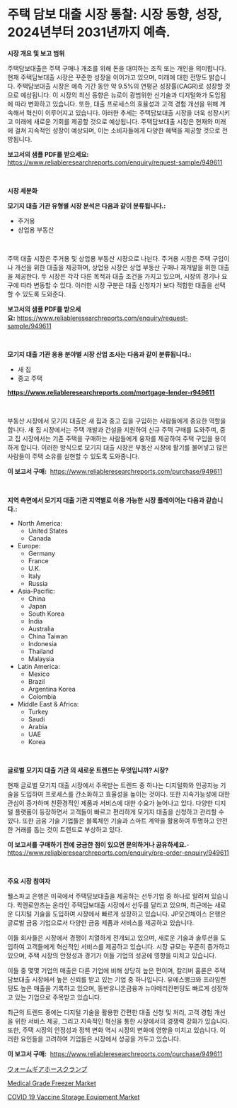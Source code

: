 <p><h1>주택 담보 대출 시장 통찰: 시장 동향, 성장, 2024년부터 2031년까지 예측.</h1></p><p><strong>시장 개요 및 보고 범위</strong></p>
<p><p>주택담보대출은 주택 구매나 개조를 위해 돈을 대여하는 조직 또는 개인을 의미합니다. 현재 주택담보대출 시장은 꾸준한 성장을 이어가고 있으며, 미래에 대한 전망도 밝습니다. 주택담보대출 시장은 예측 기간 동안 약 9.5%의 연평균 성장률(CAGR)로 성장할 것으로 예상됩니다. 이 시장의 최신 동향은 뉴로이 광범위한 신기술과 디지털화가 도입됨에 따라 변화하고 있습니다. 또한, 대출 프로세스의 효율성과 고객 경험 개선을 위해 계속해서 혁신이 이루어지고 있습니다. 이러한 추세는 주택담보대출 시장을 더욱 성장시키고 미래에 새로운 기회를 제공할 것으로 예상됩니다. 주택담보대출 시장은 현재와 미래에 걸쳐 지속적인 성장이 예상되며, 이는 소비자들에게 다양한 혜택을 제공할 것으로 전망됩니다.</p></p>
<p><strong>보고서의 샘플 PDF를 받으세요:</strong> <a href="https://www.reliableresearchreports.com/enquiry/request-sample/949611">https://www.reliableresearchreports.com/enquiry/request-sample/949611</a></p>
<p>&nbsp;</p>
<p><strong>시장 세분화</strong></p>
<p><strong>모기지 대출 기관 유형별 시장 분석은 다음과 같이 분류됩니다.:</strong></p>
<p><ul><li>주거용</li><li>상업용 부동산</li></ul></p>
<p>&nbsp;</p>
<p><p>주택 대출 시장은 주거용 및 상업용 부동산 시장으로 나뉜다. 주거용 시장은 주택 구입이나 개선을 위한 대출을 제공하며, 상업용 시장은 상업 부동산 구매나 재개발을 위한 대출을 제공한다. 두 시장은 각각 다른 목적과 대출 조건을 가지고 있으며, 시장의 경기나 요구에 따라 변동할 수 있다. 이러한 시장 구분은 대출 신청자가 보다 적합한 대출을 선택할 수 있도록 도와준다.</p></p>
<p><strong>보고서의 샘플 PDF를 받으세요:</strong>&nbsp;<a href="https://www.reliableresearchreports.com/enquiry/request-sample/949611">https://www.reliableresearchreports.com/enquiry/request-sample/949611</a></p>
<p>&nbsp;</p>
<p><strong> 모기지 대출 기관 응용 분야별 시장 산업 조사는 다음과 같이 분류됩니다.:</strong></p>
<p><ul><li>새 집</li><li>중고 주택</li></ul></p>
<p><strong><a href="https://www.reliableresearchreports.com/mortgage-lender-r949611">https://www.reliableresearchreports.com/mortgage-lender-r949611</a></strong></p>
<p>&nbsp;</p>
<p><p>부동산 시장에서 모기지 대출은 새 집과 중고 집을 구입하는 사람들에게 중요한 역할을 합니다. 새 집 시장에서는 주택 개발과 건설을 지원하여 신규 주택 구매를 도와주며, 중고 집 시장에서는 기존 주택을 구매하는 사람들에게 융자를 제공하여 주택 구입을 용이하게 합니다. 이러한 방식으로 모기지 대출 시장은 부동산 시장에 활기를 불어넣고 많은 사람들이 주택 소유를 실현할 수 있도록 도와줍니다.</p></p>
<p><strong>이 보고서 구매:</strong>&nbsp; <a href="https://www.reliableresearchreports.com/purchase/949611">https://www.reliableresearchreports.com/purchase/949611</a></p>
<p>&nbsp;</p>
<p><strong>지역 측면에서 모기지 대출 기관 지역별로 이용 가능한 시장 플레이어는 다음과 같습니다.:</strong></p>
<p><ul>
    <li>
        North America:
        <ul>
            <li>United States</li>
            <li>Canada</li>
        </ul>
    </li>
    <li>
        Europe:
        <ul>
            <li>Germany</li>
            <li>France</li>
            <li>U.K.</li>
            <li>Italy</li>
            <li>Russia</li>
        </ul>
    </li>
    <li>
        Asia-Pacific:
        <ul>
            <li>China</li>
            <li>Japan</li>
            <li>South Korea</li>
            <li>India</li>
            <li>Australia</li>
            <li>China Taiwan</li>
            <li>Indonesia</li>
            <li>Thailand</li>
            <li>Malaysia</li>
        </ul>
    </li>
    <li>
        Latin America:
        <ul>
            <li>Mexico</li>
            <li>Brazil</li>
            <li>Argentina Korea</li>
            <li>Colombia</li>
        </ul>
    </li>
    <li>
        Middle East & Africa:
        <ul>
            <li>Turkey</li>
            <li>Saudi</li>
            <li>Arabia</li>
            <li>UAE</li>
            <li>Korea</li>
        </ul>
    </li>
    </ul></p>
<p>&nbsp;</p>
<p><strong>글로벌 모기지 대출 기관 의 새로운 트렌드는 무엇입니까? 시장?</strong></p>
<p><p>현재 글로벌 모기지 대출 시장에서 주목받는 트렌드 중 하나는 디지털화와 인공지능 기술을 도입하여 프로세스를 간소화하고 효율성을 높이는 것이다. 또한 지속가능성에 대한 관심이 증가하며 친환경적인 제품과 서비스에 대한 수요가 늘어나고 있다. 다양한 디지털 플랫폼이 등장하면서 고객들이 빠르고 편리하게 모기지 대출을 신청하고 관리할 수 있다. 또한 금융 기술 기업들은 블록체인 기술과 스마트 계약을 활용하여 투명하고 안전한 거래를 돕는 것이 트렌드로 부상하고 있다.</p></p>
<p><strong>이 보고서를 구매하기 전에 궁금한 점이 있으면 문의하거나 공유하세요.</strong>- <a href="https://www.reliableresearchreports.com/enquiry/pre-order-enquiry/949611">https://www.reliableresearchreports.com/enquiry/pre-order-enquiry/949611</a></p>
<p>&nbsp;</p>
<p><strong>주요 시장 참여자</strong></p>
<p><p>웰스파고 은행은 미국에서 주택담보대출을 제공하는 선두기업 중 하나로 알려져 있습니다. 퀵엔로안츠는 온라인 주택담보대출 시장에서 선두를 달리고 있으며, 최근에는 새로운 디지털 기술을 도입하여 시장에서 빠르게 성장하고 있습니다. JP모건체이스 은행은 글로벌 금융 기업으로서 다양한 금융 제품과 서비스를 제공하고 있습니다.</p><p>이들 회사들은 시장에서 경쟁이 치열하게 전개되고 있으며, 새로운 기술과 솔루션을 도입하여 고객들에게 혁신적인 서비스를 제공하고 있습니다. 시장 규모는 꾸준히 증가하고 있으며, 주택 시장의 안정성과 경기가 이들 기업의 성공에 영향을 미치고 있습니다.</p><p>이들 중 몇몇 기업의 매출은 다른 기업에 비해 상당히 높은 편이며, 칼리버 홈론은 주택담보대출 시장에서 높은 신뢰를 받고 있는 기업 중 하나입니다. 유에스뱅크와 프라임렌딩도 높은 매출을 기록하고 있으며, 동반유니온금융과 뉴아메리칸펀딩도 빠르게 성장하고 있는 기업으로 주목받고 있습니다.</p><p>최근의 트렌드 중에는 디지털 기술을 활용한 간편한 대출 신청 및 처리, 고객 경험 개선을 위한 서비스 제공, 그리고 지속적인 혁신을 통한 시장에서의 경쟁력 강화가 있습니다. 또한, 주택 시장의 안정성과 정책 변화 역시 시장의 변화에 영향을 미치고 있습니다. 이러한 요인들을 고려하여 기업들은 시장에서 성공을 거두고 있습니다.</p></p>
<p><strong>이 보고서 구매:</strong>&nbsp;&nbsp;<a href="https://www.reliableresearchreports.com/purchase/949611">https://www.reliableresearchreports.com/purchase/949611</a></p>
<p><p><a href="https://github.com/nemesis2824/Market-Research-Report-List-1/blob/main/151709523651.md">ウォームギアホースクランプ</a></p><p><a href="https://github.com/gamblestampleyjenny50m5sl6/Market-Research-Report-List-2/blob/main/medical-grade-freezer-market.md">Medical Grade Freezer Market</a></p><p><a href="https://github.com/nicholepatriciadoylenwnrjr0/Market-Research-Report-List-2/blob/main/covid-19-vaccine-storage-equipment-market.md">COVID 19 Vaccine Storage Equipment Market</a></p></p>